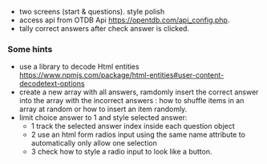 - two screens (start & questions). style polish
- access api from OTDB Api https://opentdb.com/api_config.php.
- tally correct answers after check answer is clicked.


### Some hints
- use a library to decode Html entities https://www.npmjs.com/package/html-entities#user-content-decodetext-options
- create a new array with all answers, ramdomly insert the correct answer into the array with the incorrect answers : how to shuffle items in an array at random or how to insert an item randomly.
- limit choice answer to 1 and style selected answer: 
  - 1 track the selected answer index inside each question object 
  - 2 use an html form radios input using the same name attribute to automatically only allow one selection 
  - 3 check how to style a radio input to look like a button.